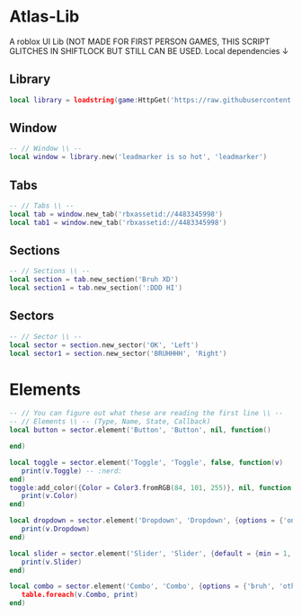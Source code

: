 # Atlas-Lib
A roblox UI Lib (NOT MADE FOR FIRST PERSON GAMES, THIS SCRIPT GLITCHES IN SHIFTLOCK BUT STILL CAN BE USED.
Local dependencies ↓

## Library

```lua
local library = loadstring(game:HttpGet('https://raw.githubusercontent.com/shezan78/Atlas-Lib/main/Atlas%20UI%20Lib.lua'))()
```

## Window
```lua
-- // Window \\ --
local window = library.new('leadmarker is so hot', 'leadmarker')
```

## Tabs
```lua
-- // Tabs \\ --
local tab = window.new_tab('rbxassetid://4483345998')
local tab1 = window.new_tab('rbxassetid://4483345998')
```

## Sections
```lua
-- // Sections \\ --
local section = tab.new_section('Bruh XD')
local section1 = tab.new_section(':DDD HI')
```
## Sectors
```lua
-- // Sector \\ --
local sector = section.new_sector('OK', 'Left')
local sector1 = section.new_sector('BRUHHHH', 'Right')
```

# Elements
```lua
-- // You can figure out what these are reading the first line \\ --
-- // Elements \\ -- (Type, Name, State, Callback)
local button = sector.element('Button', 'Button', nil, function()

end)

local toggle = sector.element('Toggle', 'Toggle', false, function(v)
   print(v.Toggle) -- :nerd:
end)
toggle:add_color({Color = Color3.fromRGB(84, 101, 255)}, nil, function(v)
   print(v.Color)    
end)

local dropdown = sector.element('Dropdown', 'Dropdown', {options = {'one', 'two', 'three'}}, function(v)
   print(v.Dropdown)
end)

local slider = sector.element('Slider', 'Slider', {default = {min = 1, max = 100, default = 50}}, function(v)
   print(v.Slider)
end)

local combo = sector.element('Combo', 'Combo', {options = {'bruh', 'otherbruh'}}, function(v)
   table.foreach(v.Combo, print)
end)
```
